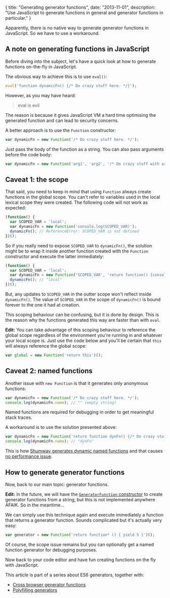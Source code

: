 {
  title: "Generating generator functions",
  date: "2013-11-01",
  description: "Use JavaScript to generate functions in general and generator functions in particular."
}

Apparently, there is no native way to generate generator functions in JavaScript. So we have to use a workaround.

## A note on generating functions in JavaScript

Before diving into the subject, let's have a quick look at how to generate functions on-the-fly in JavaScript.

The obvious way to achieve this is to use `eval()`:
```javascript
eval('function dynamicFn() {/* Do crazy stuff here. */}');
```

However, as you may have heard:
> eval is evil

The reason is because it gives JavaScript VM a hard time optimising the generated function and can lead to security concerns.

A better approach is to use the `Function` constructor:
```javascript
var dynamicFn = new Function('/* Do crazy stuff here. */');
```

Just pass the body of the function as a string. You can also pass arguments before the code body:
```javascript
var dynamicFn = new Function('arg1', 'arg2', '/* Do crazy stuff with arg1 and arg2. */');
```

## Caveat 1: the scope

That said, you need to keep in mind that using `Function` always create functions in the global scope. You can't refer to variables used in the local lexical scope they were created. The following code will not work as expected:
```javascript
(function() {
  var SCOPED_VAR = 'local';
  var dynamicFn = new Function('console.log(SCOPED_VAR)');
  dynamicFn(); // ReferenceError: SCOPED_VAR is not defined
})();
```

So if you really need to expose `SCOPED_VAR` to `dynamicFn()`, the solution might be to wrap it inside another function created with the `Function` constructor and execute the latter immediately:
```javascript
(function() {
  var SCOPED_VAR = 'local';
  var dynamicFn = new Function('SCOPED_VAR', 'return function() {console.log(SCOPED_VAR)}')(SCOPED_VAR);
  dynamicFn(); // "local"
})();
```

But, any updates to `SCOPED_VAR` in the outter scope won't reflect inside `dynamicFn()`. The value of `SCOPED_VAR` in the scope of `dynamicFn()` is bound forever to the one it had at creation.

This scoping behaviour can be confusing, but it is done by design. This is the reason why the functions generated this way are faster than with `eval`.

**Edit:** You can take advantage of this scoping behaviour to reference the global scope regardless of the environment you're running in and whatever your local scope is. Just use the code below and you'll be certain that `this` will always reference the global scope:
```javascript
var global = new Function('return this')();
```

## Caveat 2: named functions

Another issue with `new Function` is that it generates only anonymous functions:
```javascript
var dynamicFn = new Function('/* Do crazy stuff here. */');
console.log(dynamicFn.name); // "" (empty string)
```

Named functions are required for debugging in order to get meaningful stack traces.

A workaround is to use the solution presented above:
```javascript
var dynamicFn = new Function('return function dynFn() {/* Do crazy stuff here. */}')();
console.log(dynamicFn.name); // "dynFn"
```

This is how [Shumway generates dynamic named functions](https://github.com/mbebenita/shumway/blob/master/src/avm2/runtime.js#L1384) and that causes [no performance issue](https://github.com/mozilla/shumway/issues/287#issuecomment-17507860).

## How to generate generator functions

Now, back to our main topic: generator functions.

**Edit:** In the future, we will have the [`GeneratorFunction` constructor](http://people.mozilla.org/~jorendorff/es6-draft.html#sec-generatorfunction) to create generator functions from a string, but this is not implemented anywhere AFAIK. So in the meantime...

We can simply use this technique again and execute immediately a function that returns a generator function. Sounds complicated but it's actually very easy:
```javascript
var generator = new Function('return function* () { yield 5 }')();
```

Of course, the scope issue remains but you can optionally get a named function generator for debugging purposes.

Now back to your code editor and have fun creating functions on the fly with JavaScript.

This article is part of a series about ES6 generators, together with:

* [Cross browser generator functions](http://gu.illau.me/posts/cross-browser-generator-functions/)
* [Polyfilling generators](http://gu.illau.me/posts/polyfilling-generators/)
